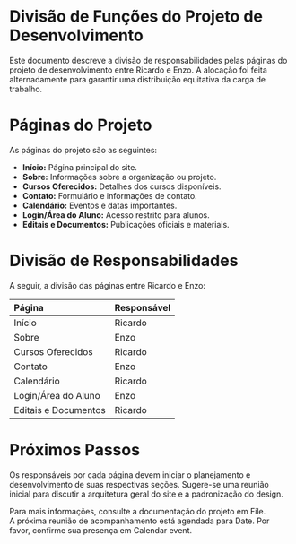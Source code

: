 # Divisão de Funções do Projeto de Desenvolvimento

Este documento descreve a divisão de responsabilidades pelas páginas do projeto de desenvolvimento entre Ricardo e Enzo. A alocação foi feita alternadamente para garantir uma distribuição equitativa da carga de trabalho.

# Páginas do Projeto

As páginas do projeto são as seguintes:

* **Início:** Página principal do site.  
* **Sobre:** Informações sobre a organização ou projeto.  
* **Cursos Oferecidos:** Detalhes dos cursos disponíveis.  
* **Contato:** Formulário e informações de contato.  
* **Calendário:** Eventos e datas importantes.  
* **Login/Área do Aluno:** Acesso restrito para alunos.  
* **Editais e Documentos:** Publicações oficiais e materiais.

# Divisão de Responsabilidades

A seguir, a divisão das páginas entre Ricardo e Enzo:

| Página | Responsável |
| :---- | :---- |
| Início | Ricardo |
| Sobre | Enzo |
| Cursos Oferecidos | Ricardo |
| Contato | Enzo |
| Calendário | Ricardo |
| Login/Área do Aluno | Enzo |
| Editais e Documentos | Ricardo |

# Próximos Passos

Os responsáveis por cada página devem iniciar o planejamento e desenvolvimento de suas respectivas seções. Sugere-se uma reunião inicial para discutir a arquitetura geral do site e a padronização do design.

Para mais informações, consulte a documentação do projeto em File.  
A próxima reunião de acompanhamento está agendada para Date. Por favor, confirme sua presença em Calendar event.